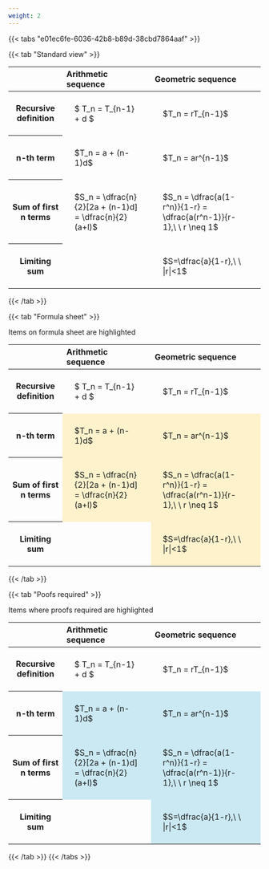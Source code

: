 ```yaml
---
weight: 2
---
```


{{< tabs "e01ec6fe-6036-42b8-b89d-38cbd7864aaf" >}}

{{< tab "Standard view" >}}

<style type="text/css">
#T_6de44 th.col_heading {
  text-align: left;
  font-size: 1em;
}
#T_6de44 td {
  text-align: left;
  font-size: 1em;
  padding: 1.5em;
}
</style>
<table id="T_6de44">
  <thead>
    <tr>
      <th class="blank level0" >&nbsp;</th>
      <th id="T_6de44_level0_col0" class="col_heading level0 col0" >Arithmetic sequence</th>
      <th id="T_6de44_level0_col1" class="col_heading level0 col1" >Geometric sequence</th>
    </tr>
  </thead>
  <tbody>
    <tr>
      <th id="T_6de44_level0_row0" class="row_heading level0 row0" >Recursive definition</th>
      <td id="T_6de44_row0_col0" class="data row0 col0" >$ T_n = T_{n-1} + d $</td>
      <td id="T_6de44_row0_col1" class="data row0 col1" >$T_n = rT_{n-1}$</td>
    </tr>
    <tr>
      <th id="T_6de44_level0_row1" class="row_heading level0 row1" >n-th term</th>
      <td id="T_6de44_row1_col0" class="data row1 col0" >$T_n = a + (n-1)d$</td>
      <td id="T_6de44_row1_col1" class="data row1 col1" >$T_n = ar^{n-1}$</td>
    </tr>
    <tr>
      <th id="T_6de44_level0_row2" class="row_heading level0 row2" >Sum of first n terms</th>
      <td id="T_6de44_row2_col0" class="data row2 col0" >$S_n = \dfrac{n}{2}[2a + (n-1)d] = \dfrac{n}{2}(a+l)$</td>
      <td id="T_6de44_row2_col1" class="data row2 col1" >$S_n = \dfrac{a(1-r^n)}{1-r} = \dfrac{a(r^n-1)}{r-1},\ \  r \neq 1$</td>
    </tr>
    <tr>
      <th id="T_6de44_level0_row3" class="row_heading level0 row3" >Limiting sum</th>
      <td id="T_6de44_row3_col0" class="data row3 col0" ></td>
      <td id="T_6de44_row3_col1" class="data row3 col1" >$S=\dfrac{a}{1-r},\ \ |r|<1$</td>
    </tr>
  </tbody>
</table>
{{< /tab >}}

{{< tab "Formula sheet" >}}

Items on formula sheet are highlighted 
<br>
<style type="text/css">
#T_bff09 th.col_heading {
  text-align: left;
  font-size: 1em;
}
#T_bff09 td {
  text-align: left;
  font-size: 1em;
  padding: 1.5em;
}
#T_bff09_row0_col0, #T_bff09_row0_col1, #T_bff09_row3_col0 {
  background-color: rgba(0,0,0,0);
}
#T_bff09_row1_col0, #T_bff09_row1_col1, #T_bff09_row2_col0, #T_bff09_row2_col1, #T_bff09_row3_col1 {
  background-color: rgba(255,194,10, 0.2);
}
</style>
<table id="T_bff09">
  <thead>
    <tr>
      <th class="blank level0" >&nbsp;</th>
      <th id="T_bff09_level0_col0" class="col_heading level0 col0" >Arithmetic sequence</th>
      <th id="T_bff09_level0_col1" class="col_heading level0 col1" >Geometric sequence</th>
    </tr>
  </thead>
  <tbody>
    <tr>
      <th id="T_bff09_level0_row0" class="row_heading level0 row0" >Recursive definition</th>
      <td id="T_bff09_row0_col0" class="data row0 col0" >$ T_n = T_{n-1} + d $</td>
      <td id="T_bff09_row0_col1" class="data row0 col1" >$T_n = rT_{n-1}$</td>
    </tr>
    <tr>
      <th id="T_bff09_level0_row1" class="row_heading level0 row1" >n-th term</th>
      <td id="T_bff09_row1_col0" class="data row1 col0" >$T_n = a + (n-1)d$</td>
      <td id="T_bff09_row1_col1" class="data row1 col1" >$T_n = ar^{n-1}$</td>
    </tr>
    <tr>
      <th id="T_bff09_level0_row2" class="row_heading level0 row2" >Sum of first n terms</th>
      <td id="T_bff09_row2_col0" class="data row2 col0" >$S_n = \dfrac{n}{2}[2a + (n-1)d] = \dfrac{n}{2}(a+l)$</td>
      <td id="T_bff09_row2_col1" class="data row2 col1" >$S_n = \dfrac{a(1-r^n)}{1-r} = \dfrac{a(r^n-1)}{r-1},\ \  r \neq 1$</td>
    </tr>
    <tr>
      <th id="T_bff09_level0_row3" class="row_heading level0 row3" >Limiting sum</th>
      <td id="T_bff09_row3_col0" class="data row3 col0" ></td>
      <td id="T_bff09_row3_col1" class="data row3 col1" >$S=\dfrac{a}{1-r},\ \ |r|<1$</td>
    </tr>
  </tbody>
</table>
{{< /tab >}}

{{< tab "Poofs required" >}}

Items where proofs required are highlighted 
<br>
<style type="text/css">
#T_41a8e th.col_heading {
  text-align: left;
  font-size: 1em;
}
#T_41a8e td {
  text-align: left;
  font-size: 1em;
  padding: 1.5em;
}
#T_41a8e_row0_col0, #T_41a8e_row0_col1, #T_41a8e_row3_col0 {
  background-color: rgba(0,0,0,0);
}
#T_41a8e_row1_col0, #T_41a8e_row1_col1, #T_41a8e_row2_col0, #T_41a8e_row2_col1, #T_41a8e_row3_col1 {
  background-color: rgba(0,150,200, 0.2);
}
</style>
<table id="T_41a8e">
  <thead>
    <tr>
      <th class="blank level0" >&nbsp;</th>
      <th id="T_41a8e_level0_col0" class="col_heading level0 col0" >Arithmetic sequence</th>
      <th id="T_41a8e_level0_col1" class="col_heading level0 col1" >Geometric sequence</th>
    </tr>
  </thead>
  <tbody>
    <tr>
      <th id="T_41a8e_level0_row0" class="row_heading level0 row0" >Recursive definition</th>
      <td id="T_41a8e_row0_col0" class="data row0 col0" >$ T_n = T_{n-1} + d $</td>
      <td id="T_41a8e_row0_col1" class="data row0 col1" >$T_n = rT_{n-1}$</td>
    </tr>
    <tr>
      <th id="T_41a8e_level0_row1" class="row_heading level0 row1" >n-th term</th>
      <td id="T_41a8e_row1_col0" class="data row1 col0" >$T_n = a + (n-1)d$</td>
      <td id="T_41a8e_row1_col1" class="data row1 col1" >$T_n = ar^{n-1}$</td>
    </tr>
    <tr>
      <th id="T_41a8e_level0_row2" class="row_heading level0 row2" >Sum of first n terms</th>
      <td id="T_41a8e_row2_col0" class="data row2 col0" >$S_n = \dfrac{n}{2}[2a + (n-1)d] = \dfrac{n}{2}(a+l)$</td>
      <td id="T_41a8e_row2_col1" class="data row2 col1" >$S_n = \dfrac{a(1-r^n)}{1-r} = \dfrac{a(r^n-1)}{r-1},\ \  r \neq 1$</td>
    </tr>
    <tr>
      <th id="T_41a8e_level0_row3" class="row_heading level0 row3" >Limiting sum</th>
      <td id="T_41a8e_row3_col0" class="data row3 col0" ></td>
      <td id="T_41a8e_row3_col1" class="data row3 col1" >$S=\dfrac{a}{1-r},\ \ |r|<1$</td>
    </tr>
  </tbody>
</table>
{{< /tab >}}
{{< /tabs >}}